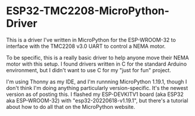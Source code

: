 # ESP32-TMC2208-MicroPython-Driver
This is a driver I've written in MicroPython for the ESP-WROOM-32 to interface with the TMC2208 v3.0 UART to control a NEMA motor.

To be specific, this is a really basic driver to help anyone move their NEMA motor with this setup. I found drivers written in C for the standard Arduino environment, but I didn't want to use C for my "just for fun" project.

I'm using Thonny as my IDE, and I'm runnning MicroPython 1.19.1, though I don't think I'm doing anything particularly version-specific. It's the newest version as of posting this. I flashed my ESP-DEVKITV1 board (aka ESP32 aka ESP-WROOM-32) with "esp32-20220618-v1.19.1", but there's a tutorial about how to do all that on the MicroPython website.

